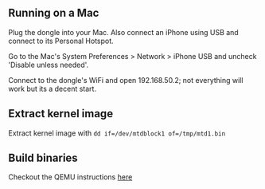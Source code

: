 ## Running on a Mac

Plug the dongle into your Mac. Also connect an iPhone using USB and connect to its Personal Hotspot.

Go to the Mac's System Preferences > Network > iPhone USB and uncheck 'Disable unless needed'.

Connect to the dongle's WiFi and open 192.168.50.2; not everything will work but its a decent start.

## Extract kernel image

Extract kernel image with `dd if=/dev/mtdblock1 of=/tmp/mtd1.bin`

## Build binaries

Checkout the QEMU instructions [here](https://github.com/ludwig-v/wireless-carplay-dongle-reverse-engineering/blob/master/Custom_Firmware/Scripts/Dropbear/NOTES.md)